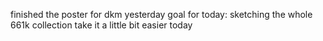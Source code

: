 finished the poster for dkm yesterday
goal for today: sketching the whole 661k collection
take it a little bit easier today